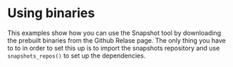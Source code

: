 # Using binaries

This examples show how you can use the Snapshot tool by downloading the prebuilt binaries from the Github Relase page.
The only thing you have to to in order to set this up is to import the snapshots repository and use ```snapshots_repos()```
to set up the dependencies.
